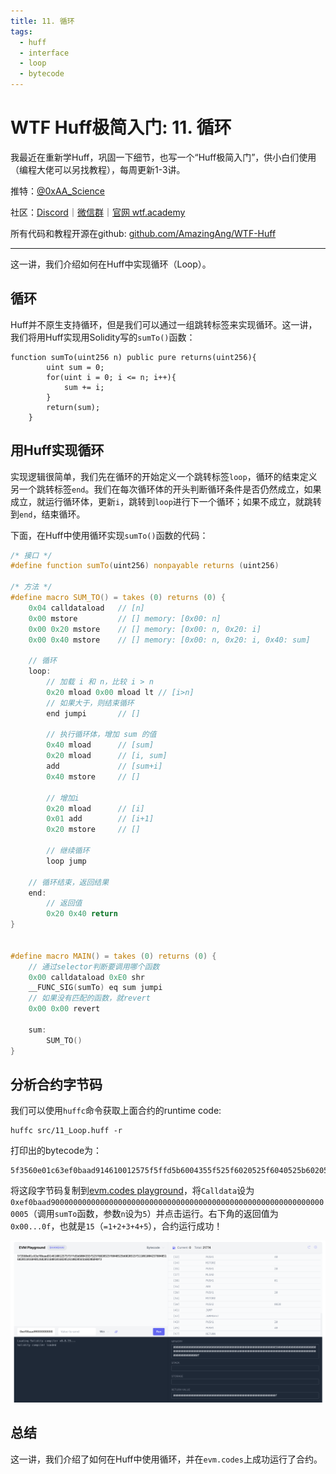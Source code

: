 ```yaml
---
title: 11. 循环
tags:
  - huff
  - interface
  - loop
  - bytecode
---
```


# WTF Huff极简入门: 11. 循环

我最近在重新学Huff，巩固一下细节，也写一个“Huff极简入门”，供小白们使用（编程大佬可以另找教程），每周更新1-3讲。

推特：[@0xAA_Science](https://twitter.com/0xAA_Science)

社区：[Discord](https://discord.gg/5akcruXrsk)｜[微信群](https://docs.google.com/forms/d/e/1FAIpQLSe4KGT8Sh6sJ7hedQRuIYirOoZK_85miz3dw7vA1-YjodgJ-A/viewform?usp=sf_link)｜[官网 wtf.academy](https://wtf.academy)

所有代码和教程开源在github: [github.com/AmazingAng/WTF-Huff](https://github.com/AmazingAng/WTF-Huff)

-----

这一讲，我们介绍如何在Huff中实现循环（Loop）。

## 循环

Huff并不原生支持循环，但是我们可以通过一组跳转标签来实现循环。这一讲，我们将用Huff实现用Solidity写的`sumTo()`函数：

```solidity
function sumTo(uint256 n) public pure returns(uint256){
        uint sum = 0;
        for(uint i = 0; i <= n; i++){
            sum += i;
        }
        return(sum);
    }
```

## 用Huff实现循环

实现逻辑很简单，我们先在循环的开始定义一个跳转标签`loop`，循环的结束定义另一个跳转标签`end`。我们在每次循环体的开头判断循环条件是否仍然成立，如果成立，就运行循环体，更新`i`，跳转到`loop`进行下一个循环；如果不成立，就跳转到`end`，结束循环。

下面，在Huff中使用循环实现`sumTo()`函数的代码：

```c
/* 接口 */
#define function sumTo(uint256) nonpayable returns (uint256)

/* 方法 */
#define macro SUM_TO() = takes (0) returns (0) {
    0x04 calldataload   // [n]
    0x00 mstore         // [] memory: [0x00: n]
    0x00 0x20 mstore    // [] memory: [0x00: n, 0x20: i]
    0x00 0x40 mstore    // [] memory: [0x00: n, 0x20: i, 0x40: sum]

    // 循环
    loop: 
        // 加载 i 和 n，比较 i > n
        0x20 mload 0x00 mload lt // [i>n]
        // 如果大于，则结束循环
        end jumpi       // []

        // 执行循环体，增加 sum 的值
        0x40 mload      // [sum]
        0x20 mload      // [i, sum]
        add             // [sum+i]
        0x40 mstore     // []

        // 增加i
        0x20 mload      // [i]
        0x01 add        // [i+1]
        0x20 mstore     // []

        // 继续循环
        loop jump

    // 循环结束，返回结果
    end:
        // 返回值
        0x20 0x40 return
}


#define macro MAIN() = takes (0) returns (0) {
    // 通过selector判断要调用哪个函数
    0x00 calldataload 0xE0 shr
    __FUNC_SIG(sumTo) eq sum jumpi
    // 如果没有匹配的函数，就revert
    0x00 0x00 revert

    sum:
        SUM_TO()
}
```

## 分析合约字节码

我们可以使用`huffc`命令获取上面合约的runtime code:

```shell
huffc src/11_Loop.huff -r
```

打印出的bytecode为：

```
5f3560e01c63ef0baad914610012575f5ffd5b6004355f525f6020525f6040525b6020515f51106100425760405160205101604052602051600101602052610020565b60206040f3
```

将这段字节码复制到[evm.codes playground](https://www.evm.codes/playground?fork=shanghai)，将`Calldata`设为`0xef0baad90000000000000000000000000000000000000000000000000000000000000005`（调用`sumTo`函数，参数`n`设为`5`）并点击运行。右下角的返回值为`0x00...0f`，也就是`15`（`=1+2+3+4+5`），合约运行成功！

![](./img/11-1.png)

## 总结

这一讲，我们介绍了如何在Huff中使用循环，并在`evm.codes`上成功运行了合约。